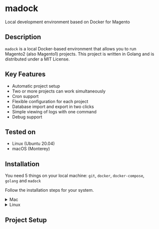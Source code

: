 # madock
Local development environment based on Docker for Magento

## Description
`madock` is a local Docker-based environment that allows you to run Magento2 (also Magento1) projects.
This project is written in Golang and is distributed under a MIT License.

## Key Features
* Automatic project setup
* Two or more projects can work simultaneously
* Cron support
* Flexible configuration for each project
* Database import and export in two clicks
* Simple viewing of logs with one command
* Debug support

## Tested on
* Linux (Ubuntu 20.04)
* macOS (Monterey)

## Installation

You need 5 things on your local machine: `git`, `docker`, `docker-compose`, `golang` and `madock`

Follow the installation steps for your system.
<details>
<summary>Mac</summary>

1. Install [Docker](https://docs.docker.com/docker-for-mac/install/)
2. Install [Golang](https://go.dev/doc/install)
3. Install [Mutagen](https://mutagen.io/documentation/introduction/installation)
4. Clone this repo and follow into folder "madock"
```
git clone git@github.com:faradey/madock.git
```
5. Compile
```
Run command below for Apple M1

GOARCH=arm64 go build -o madock
```
```
Run command below for Apple Intel

go build -o madock
```
6. Add `madock` bin into your `$PATH`
```
ln -s absolute_path_to_your_madok_dir/madock /usr/local/bin/
```
7. Open a new terminal tab/window and check that `madock` works
```
which madock
madock
```
8. Optionally you can also apply these performance tweaks
    * [http://markshust.com/2018/01/30/performance-tuning-docker-mac](http://markshust.com/2018/01/30/performance-tuning-docker-mac)
</details>

<details>
<summary>Linux</summary>

1. Install docker
   * Install Docker on [Debian](https://docs.docker.com/engine/installation/linux/docker-ce/debian/)
   * Install Docker on [Ubuntu](https://docs.docker.com/engine/installation/linux/docker-ce/ubuntu/)
   * Install Docker on [CentOS](https://docs.docker.com/engine/installation/linux/docker-ce/centos/)
2. Configure permissions
   * [Manage Docker as a non-root user](https://docs.docker.com/install/linux/linux-postinstall/)
3. Install [Golang](https://go.dev/doc/install)
4. Clone this repo and follow into folder "madock"
```
git clone git@github.com:faradey/madock.git
```
5. Compile
```
go build -o madock
```
6. Add `madock` bin into your `$PATH`
```
ln -s absolute_path_to_your_madok_dir/madock /usr/local/bin/
```
7. Open a new terminal tab/window and check that `madock` works
```
which madock
madock
```
</details>

## Project Setup
